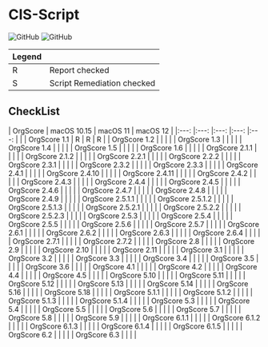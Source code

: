 # CIS-Script

<!-- ![GitHub](https://img.shields.io/github/v/release/mvdbent/CIS-Script) -->
<!-- ![GitHub](https://img.shields.io/github/downloads/mvdbent/CIS-Script/latest/total) -->
<!-- ![GitHub](https://img.shields.io/badge/macOS-10.15%2B-yellow) -->
![GitHub](https://img.shields.io/badge/macOS-11%2B-success)
![GitHub](https://img.shields.io/github/license/mvdbent/CIS-Script)

| Legend |  |
| --- | --- |
| R | Report checked |
| S | Script Remediation checked |
## CheckList

|   OrgScore   	|   macOS 10.15  	|   macOS 11  	|   macOS 12	|
|:---:	|:---:	|:---:	|:---:	|:---:	|     	|
| OrgScore 1.1 | R | R | R | 
| OrgScore 1.2  	|     	|     	|     	|
| OrgScore 1.3  	|     	|     	|     	|
|   OrgScore 1.4  	|     	|     	|     	|
|   OrgScore 1.5  	|     	|     	|     	|
|   OrgScore 1.6  	|     	|     	|     	|
|   OrgScore 2.1.1  	|     	|     	|     	|
|   OrgScore 2.1.2  	|     	|     	|     	|
|   OrgScore 2.2.1  	|     	|     	|     	|
|   OrgScore 2.2.2  	|     	|     	|     	|
|   OrgScore 2.3.1  	|     	|     	|     	|
|   OrgScore 2.3.2  	|     	|     	|     	|
|   OrgScore 2.3.3  	|     	|     	|     	|
|   OrgScore 2.4.1  	|     	|     	|     	|
|   OrgScore 2.4.10  	|     	|     	|     	|
|   OrgScore 2.4.11  	|     	|     	|     	|
|   OrgScore 2.4.2  	|     	|     	|     	|
|   OrgScore 2.4.3  	|     	|     	|     	|
|   OrgScore 2.4.4  	|     	|     	|     	|
|   OrgScore 2.4.5  	|     	|     	|     	|
|   OrgScore 2.4.6  	|     	|     	|     	|
|   OrgScore 2.4.7  	|     	|     	|     	|
|   OrgScore 2.4.8  	|     	|     	|     	|
|   OrgScore 2.4.9  	|     	|     	|     	|
|   OrgScore 2.5.1.1  	|     	|     	|     	|
|   OrgScore 2.5.1.2  	|     	|     	|     	|
|   OrgScore 2.5.1.3  	|     	|     	|     	|
|   OrgScore 2.5.2.1  	|     	|     	|     	|
|   OrgScore 2.5.2.2  	|     	|     	|     	|
|   OrgScore 2.5.2.3  	|     	|     	|     	|
|   OrgScore 2.5.3  	|     	|     	|     	|
|   OrgScore 2.5.4  	|     	|     	|     	|
|   OrgScore 2.5.5  	|     	|     	|     	|
|   OrgScore 2.5.6  	|     	|     	|     	|
|   OrgScore 2.5.7  	|     	|     	|     	|
|   OrgScore 2.6.1  	|     	|     	|     	|
|   OrgScore 2.6.2  	|     	|     	|     	|
|   OrgScore 2.6.3  	|     	|     	|     	|
|   OrgScore 2.6.4  	|     	|     	|     	|
|   OrgScore 2.7.1  	|     	|     	|     	|
|   OrgScore 2.7.2  	|     	|     	|     	|
|   OrgScore 2.8  	|     	|     	|     	|
|   OrgScore 2.9  	|     	|     	|     	|
|   OrgScore 2.10  	|     	|     	|     	|
|   OrgScore 2.11  	|     	|     	|     	|
|   OrgScore 3.1  	|     	|     	|     	|
|   OrgScore 3.2  	|     	|     	|     	|
|   OrgScore 3.3  	|     	|     	|     	|
|   OrgScore 3.4  	|     	|     	|     	|
|   OrgScore 3.5  	|     	|     	|     	|
|   OrgScore 3.6  	|     	|     	|     	|
|   OrgScore 4.1  	|     	|     	|     	|
|   OrgScore 4.2  	|     	|     	|     	|
|   OrgScore 4.4  	|     	|     	|     	|
|   OrgScore 4.5  	|     	|     	|     	|
|   OrgScore 5.10  	|     	|     	|     	|
|   OrgScore 5.11  	|     	|     	|     	|
|   OrgScore 5.12  	|     	|     	|     	|
|   OrgScore 5.13  	|     	|     	|     	|
|   OrgScore 5.14  	|     	|     	|     	|
|   OrgScore 5.16  	|     	|     	|     	|
|   OrgScore 5.18  	|     	|     	|     	|
|   OrgScore 5.1.1  	|     	|     	|     	|
|   OrgScore 5.1.2  	|     	|     	|     	|
|   OrgScore 5.1.3  	|     	|     	|     	|
|   OrgScore 5.1.4  	|     	|     	|     	|
|   OrgScore 5.3  	|     	|     	|     	|
|   OrgScore 5.4  	|     	|     	|     	|
|   OrgScore 5.5  	|     	|     	|     	|
|   OrgScore 5.6  	|     	|     	|     	|
|   OrgScore 5.7  	|     	|     	|     	|
|   OrgScore 5.8  	|     	|     	|     	|
|   OrgScore 5.9  	|     	|     	|     	|
|   OrgScore 6.1.1  	|     	|     	|     	|
|   OrgScore 6.1.2  	|     	|     	|     	|
|   OrgScore 6.1.3  	|     	|     	|     	|
|   OrgScore 6.1.4  	|     	|     	|     	|
|   OrgScore 6.1.5  	|     	|     	|     	|
|   OrgScore 6.2  	|     	|     	|     	|
|   OrgScore 6.3  	|     	|     	|     	|